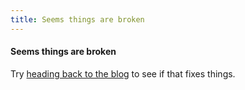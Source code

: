 ```yaml
---
title: Seems things are broken
---
```

#### Seems things are broken

Try [heading back to the blog](/) to see if that fixes things.
